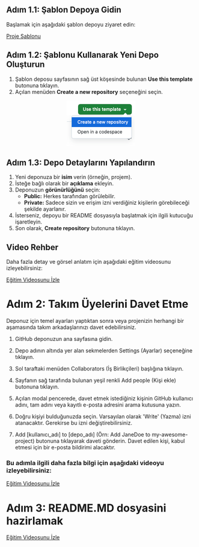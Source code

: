
## **Adım 1.1: Şablon Depoya Gidin**

Başlamak için aşağıdaki şablon depoyu ziyaret edin:

[Proje Şablonu](https://github.com/keyvanarasteh/Project)

## **Adım 1.2: Şablonu Kullanarak Yeni Depo Oluşturun**

1. Şablon deposu sayfasının sağ üst köşesinde bulunan **Use this template** butonuna tıklayın.  
2. Açılan menüden **Create a new repository** seçeneğini seçin.

<div align="center">
<img src="assets/screenshot.01.png" alt="Use Template">
</div>

## **Adım 1.3: Depo Detaylarını Yapılandırın**

1. Yeni deponuza bir **isim** verin (örneğin, projem).  
2. İsteğe bağlı olarak bir **açıklama** ekleyin.  
3. Deponuzun **görünürlüğünü** seçin:  
   * **Public:** Herkes tarafından görülebilir.  
   * **Private:** Sadece sizin ve erişim izni verdiğiniz kişilerin görebileceği şekilde ayarlanır.  
4. İsterseniz, depoyu bir README dosyasıyla başlatmak için ilgili kutucuğu işaretleyin.  
5. Son olarak, **Create repository** butonuna tıklayın.

## **Video Rehber**

Daha fazla detay ve görsel anlatım için aşağıdaki eğitim videosunu izleyebilirsiniz:

[Eğitim Videosunu İzle](https://youtu.be/CjhOSFO38V4)

# Adım 2: Takım Üyelerini Davet Etme

Deponuz için temel ayarları yaptıktan sonra veya projenizin herhangi bir aşamasında takım arkadaşlarınızı davet edebilirsiniz.

1. GitHub deponuzun ana sayfasına gidin.

2. Depo adının altında yer alan sekmelerden Settings (Ayarlar) seçeneğine tıklayın.


3. Sol taraftaki menüden Collaborators (İş Birlikçileri) başlığına tıklayın.


4. Sayfanın sağ tarafında bulunan yeşil renkli Add people (Kişi ekle) butonuna tıklayın.


5. Açılan modal pencerede, davet etmek istediğiniz kişinin GitHub kullanıcı adını, tam adını veya kayıtlı e-posta adresini arama kutusuna yazın.

6. Doğru kişiyi bulduğunuzda seçin. Varsayılan olarak 'Write' (Yazma) izni atanacaktır. Gerekirse bu izni değiştirebilirsiniz.

7. Add [kullanıcı_adı] to [depo_adı] (Örn: Add JaneDoe to my-awesome-project) butonuna tıklayarak daveti gönderin. Davet edilen kişi, kabul etmesi için bir e-posta bildirimi alacaktır.

### Bu adımla ilgili daha fazla bilgi için aşağıdaki videoyu izleyebilirsiniz:

[Eğitim Videosunu İzle](https://youtu.be/-AZ-h_ivXdc)


# Adım 3: README.MD dosyasini hazirlamak

[Eğitim Videosunu İzle](https://youtu.be/Lc6JnRCWe4w)



<!-- 

Step.3:

Create readme.md

Step.4:

Generate Research Prompts

Step.5:

Do Gemini Deep Search

Step.6: 

Commit research document to repository.

Step.7:

Generate roadmap.md

Step.9:

Commit roadmap to repository.

Step.10:

Start to implement roadmap steps... -->
